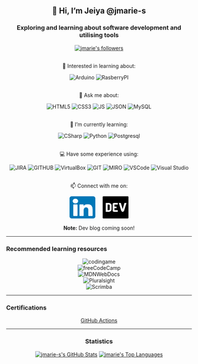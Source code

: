 
<!---
jmarie-s/jmarie-s is a ✨ special ✨ repository because its `README.md` (this file) appears on your GitHub profile.
You can click the Preview link to take a look at your changes.
--->
<body align="center">
  <section>
    <h1>👋 Hi, I’m Jeiya @jmarie-s </h1>
    <h3> Exploring and learning about software development and utilising tools</h3>
    <!-- 
        <a href="https://visitor-badge.laobi.icu/badge?page_id=jmarie-s.jmarie-s"><img alt="jmarie-s's visitors (not unique)" src="https://visitor-badge.laobi.icu/badge?page_id=jmarie-s.jmarie-s"/></a>
    -->
    <a href="https://img.shields.io/github/followers/jmarie-s?label=Follow&style=social"><img alt="jmarie's followers" src="https://img.shields.io/github/followers/jmarie-s?label=Follow&style=social"></a>
  </section>
  <section>
    <br/>
    <p>👀 Interested in learning about:</p>
    <div>
      <img src="https://img.shields.io/badge/Arduino-00979D?style=for-the-badge&logo=Arduino&logoColor=white" alt="Arduino"/>
      <img src="https://img.shields.io/badge/Raspberry%20Pi-A22846?style=for-the-badge&logo=Raspberry%20Pi&logoColor=white" alt="RasberryPI"/>
    </div>
    <br />
    <p>💬 Ask me about:</p>
    <div>
      <img src="https://img.shields.io/badge/HTML5-E34F26?style=for-the-badge&logo=html5&logoColor=white" alt="HTML5"/>
      <img src="https://img.shields.io/badge/CSS3-1572B6?style=for-the-badge&logo=css3&logoColor=white" alt="CSS3"/>
      <img src="https://img.shields.io/badge/JavaScript-323330?style=for-the-badge&logo=javascript&logoColor=F7DF1E" alt="JS"/>
      <img src="https://img.shields.io/badge/json-5E5C5C?style=for-the-badge&logo=json&logoColor=white" alt="JSON"/>
      <img src="https://img.shields.io/badge/MySQL-005C84?style=for-the-badge&logo=mysql&logoColor=white" alt="MySQL"/>
    </div>
    </br>
    <p>🌱 I’m currently learning:</p>
    <div>
      <img src="https://img.shields.io/badge/C%23-239120?style=for-the-badge&logo=c-sharp&logoColor=white" alt="CSharp"/>
      <img src="https://img.shields.io/badge/Python-FFD43B?style=for-the-badge&logo=python&logoColor=blue" alt="Python"/>
      <img src="https://img.shields.io/badge/PostgreSQL-316192?style=for-the-badge&logo=postgresql&logoColor=white"/ alt="Postgresql"/>
    </div>
    </br>
    <p>💻 Have some experience using:</p>
    <div>
      <img src="https://img.shields.io/badge/Jira-0052CC?style=for-the-badge&logo=Jira&logoColor=white" alt="JIRA"/>
      <img src="https://img.shields.io/badge/GitHub-100000?style=for-the-badge&logo=github&logoColor=white" alt="GITHUB"/>
      <img src="https://img.shields.io/badge/VirtualBox-21416b?style=for-the-badge&logo=VirtualBox&logoColor=white" alt="VirtualBox" />
       <img src="https://img.shields.io/badge/GIT-E44C30?style=for-the-badge&logo=git&logoColor=white" alt="GIT"/>
      <img src="https://img.shields.io/badge/Miro-F7C922?style=for-the-badge&logo=Miro&logoColor=050036" alt="MIRO"/>
      <img src="https://img.shields.io/badge/Visual_Studio_Code-0078D4?style=for-the-badge&logo=visual%20studio%20code&logoColor=white" alt="VSCode"/>
      <img src="https://img.shields.io/badge/Visual_Studio-5C2D91?style=for-the-badge&logo=visual%20studio&logoColor=white" alt="Visual Studio"/>
    </div>
    </br>
    <p>📫 Connect with me on: </p>
    <div align="center">
      <a href="https://www.linkedin.com/in/jeiya-marie-s-12541b188"><img src="/images/linkedIn.png" alt="linkedInLogo" width="70" height="60"></a>
      &nbsp
      &nbsp
      <a href="https://dev.to/jmaries"><img src="/images/dev.png" alt="devLogo" width="70" height="60"></a>
      </br>
      <p><strong>Note:</strong> Dev blog coming soon!</p>
    </div>
  </section>
  <section>
    <hr>
    <h3 align="left">Recommended learning resources</h3>
      <div>
        <img src="https://img.shields.io/badge/CodinGame-F2BB13?style=for-the-badge&logo=codingame&logoColor=white" alt="codingame"/>
      </div>
      <div>
        <img src="https://img.shields.io/badge/freecodecamp-27273D?style=for-the-badge&logo=freecodecamp&logoColor=white" alt="freeCodeCamp"/>
      </div>
      <div>
          <img src="https://img.shields.io/badge/MDN_Web_Docs-black?style=for-the-badge&logo=mdnwebdocs&logoColor=white" alt="MDNWebDocs"/>
      </div>
      <div>
          <img src="https://img.shields.io/badge/Pluralsight-F15B2A?style=for-the-badge&logo=Pluralsight&logoColor=white" alt="Pluralsight"/>
      </div>
      <div>
          <img src="https://img.shields.io/badge/scrimba-2B283A?style=for-the-badge&logo=scrimba&logoColor=white" alt="Scrimba"/>
      </div>
  </section>
  <section>
    <hr>
    <h3 align="left">Certifications</h3>
    <!--START_SECTION:badges-->
    <!--END_SECTION:badges-->
    <a href="https://www.credly.com/badges/53fe4f3a-7989-48c2-8187-c01583126263/public_url">GitHub Actions</a>
  </section>
  <section>
    <hr>
    <h3>Statistics</h3>
    <a href="https://github-readme-stats.vercel.app/api?username=jmarie-s&count_private=true&theme=apprentice"><img alt="jmarie-s's GitHub Stats"  src="https://github-readme-stats.vercel.app/api?username=jmarie-s&count_private=true&theme=apprentice"/></a>
    <a href="https://github-readme-stats.vercel.app/api/top-langs/?username=jmarie-s&layout=compact&theme=apprentice"><img alt="jmarie's Top Languages" src="https://github-readme-stats.vercel.app/api/top-langs/?username=jmarie-s&layout=compact&theme=apprentice"/></a>
  </section>
</body>

 
